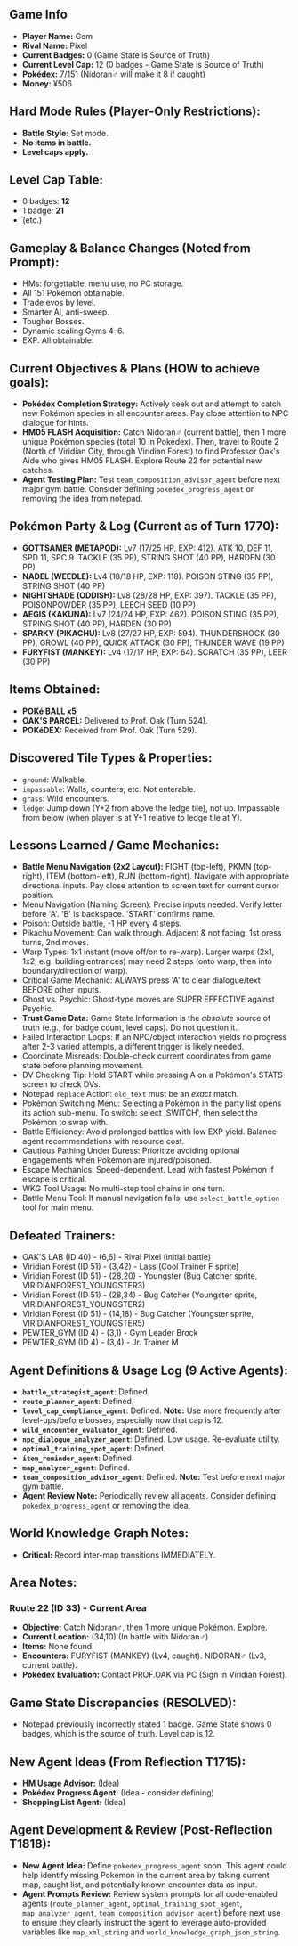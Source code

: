 ## Game Info
*   **Player Name:** Gem
*   **Rival Name:** Pixel
*   **Current Badges:** 0 (Game State is Source of Truth)
*   **Current Level Cap:** 12 (0 badges - Game State is Source of Truth)
*   **Pokédex:** 7/151 (Nidoran♂ will make it 8 if caught)
*   **Money:** ¥506

## Hard Mode Rules (Player-Only Restrictions):
*   **Battle Style:** Set mode.
*   **No items in battle.**
*   **Level caps apply.**

## Level Cap Table:
*   0 badges: **12**
*   1 badge: **21**
*   (etc.)

## Gameplay & Balance Changes (Noted from Prompt):
*   HMs: forgettable, menu use, no PC storage.
*   All 151 Pokémon obtainable.
*   Trade evos by level.
*   Smarter AI, anti-sweep.
*   Tougher Bosses.
*   Dynamic scaling Gyms 4–6.
*   EXP. All obtainable.

## Current Objectives & Plans (HOW to achieve goals):
*   **Pokédex Completion Strategy:** Actively seek out and attempt to catch new Pokémon species in all encounter areas. Pay close attention to NPC dialogue for hints.
*   **HM05 FLASH Acquisition:** Catch Nidoran♂ (current battle), then 1 more unique Pokémon species (total 10 in Pokédex). Then, travel to Route 2 (North of Viridian City, through Viridian Forest) to find Professor Oak's Aide who gives HM05 FLASH. Explore Route 22 for potential new catches.
*   **Agent Testing Plan:** Test `team_composition_advisor_agent` before next major gym battle. Consider defining `pokedex_progress_agent` or removing the idea from notepad.

## Pokémon Party & Log (Current as of Turn 1770):
*   **GOTTSAMER (METAPOD):** Lv7 (17/25 HP, EXP: 412). ATK 10, DEF 11, SPD 11, SPC 9. TACKLE (35 PP), STRING SHOT (40 PP), HARDEN (30 PP)
*   **NADEL (WEEDLE):** Lv4 (18/18 HP, EXP: 118). POISON STING (35 PP), STRING SHOT (40 PP)
*   **NIGHTSHADE (ODDISH):** Lv8 (28/28 HP, EXP: 397). TACKLE (35 PP), POISONPOWDER (35 PP), LEECH SEED (10 PP)
*   **AEGIS (KAKUNA):** Lv7 (24/24 HP, EXP: 462). POISON STING (35 PP), STRING SHOT (40 PP), HARDEN (30 PP)
*   **SPARKY (PIKACHU):** Lv8 (27/27 HP, EXP: 594). THUNDERSHOCK (30 PP), GROWL (40 PP), QUICK ATTACK (30 PP), THUNDER WAVE (19 PP)
*   **FURYFIST (MANKEY):** Lv4 (17/17 HP, EXP: 64). SCRATCH (35 PP), LEER (30 PP)

## Items Obtained:
*   **POKé BALL x5**
*   **OAK'S PARCEL:** Delivered to Prof. Oak (Turn 524).
*   **POKéDEX:** Received from Prof. Oak (Turn 529).

## Discovered Tile Types & Properties:
*   `ground`: Walkable.
*   `impassable`: Walls, counters, etc. Not enterable.
*   `grass`: Wild encounters.
*   `ledge`: Jump down (Y+2 from above the ledge tile), not up. Impassable from below (when player is at Y+1 relative to ledge tile at Y).

## Lessons Learned / Game Mechanics:
*   **Battle Menu Navigation (2x2 Layout):** FIGHT (top-left), PKMN (top-right), ITEM (bottom-left), RUN (bottom-right). Navigate with appropriate directional inputs. Pay close attention to screen text for current cursor position.
*   Menu Navigation (Naming Screen): Precise inputs needed. Verify letter before 'A'. 'B' is backspace. 'START' confirms name.
*   Poison: Outside battle, -1 HP every 4 steps.
*   Pikachu Movement: Can walk through. Adjacent & not facing: 1st press turns, 2nd moves.
*   Warp Types: 1x1 instant (move off/on to re-warp). Larger warps (2x1, 1x2, e.g. building entrances) may need 2 steps (onto warp, then into boundary/direction of warp).
*   Critical Game Mechanic: ALWAYS press 'A' to clear dialogue/text BEFORE other inputs.
*   Ghost vs. Psychic: Ghost-type moves are SUPER EFFECTIVE against Psychic.
*   **Trust Game Data:** Game State Information is the *absolute* source of truth (e.g., for badge count, level caps). Do not question it.
*   Failed Interaction Loops: If an NPC/object interaction yields no progress after 2-3 varied attempts, a different trigger is likely needed.
*   Coordinate Misreads: Double-check current coordinates from game state before planning movement.
*   DV Checking Tip: Hold START while pressing A on a Pokémon's STATS screen to check DVs.
*   Notepad `replace` Action: `old_text` must be an *exact* match.
*   Pokémon Switching Menu: Selecting a Pokémon in the party list opens its action sub-menu. To switch: select 'SWITCH', then select the Pokémon to swap with.
*   Battle Efficiency: Avoid prolonged battles with low EXP yield. Balance agent recommendations with resource cost.
*   Cautious Pathing Under Duress: Prioritize avoiding optional engagements when Pokémon are injured/poisoned.
*   Escape Mechanics: Speed-dependent. Lead with fastest Pokémon if escape is critical.
*   WKG Tool Usage: No multi-step tool chains in one turn.
*   Battle Menu Tool: If manual navigation fails, use `select_battle_option` tool for main menu.

## Defeated Trainers:
*   OAK'S LAB (ID 40) - (6,6) - Rival Pixel (initial battle)
*   Viridian Forest (ID 51) - (3,42) - Lass (Cool Trainer F sprite)
*   Viridian Forest (ID 51) - (28,20) - Youngster (Bug Catcher sprite, VIRIDIANFOREST_YOUNGSTER3)
*   Viridian Forest (ID 51) - (28,34) - Bug Catcher (Youngster sprite, VIRIDIANFOREST_YOUNGSTER2)
*   Viridian Forest (ID 51) - (14,18) - Bug Catcher (Youngster sprite, VIRIDIANFOREST_YOUNGSTER5)
*   PEWTER_GYM (ID 4) - (3,1) - Gym Leader Brock
*   PEWTER_GYM (ID 4) - (3,4) - Jr. Trainer M

## Agent Definitions & Usage Log (9 Active Agents):
*   **`battle_strategist_agent`**: Defined.
*   **`route_planner_agent`**: Defined.
*   **`level_cap_compliance_agent`**: Defined. **Note:** Use more frequently after level-ups/before bosses, especially now that cap is 12.
*   **`wild_encounter_evaluator_agent`**: Defined.
*   **`npc_dialogue_analyzer_agent`**: Defined. Low usage. Re-evaluate utility.
*   **`optimal_training_spot_agent`**: Defined.
*   **`item_reminder_agent`**: Defined.
*   **`map_analyzer_agent`**: Defined.
*   **`team_composition_advisor_agent`**: Defined. **Note:** Test before next major gym battle.
*   **Agent Review Note:** Periodically review all agents. Consider defining `pokedex_progress_agent` or removing the idea.

## World Knowledge Graph Notes:
*   **Critical:** Record inter-map transitions IMMEDIATELY.

## Area Notes:
### Route 22 (ID 33) - Current Area
*   **Objective:** Catch Nidoran♂, then 1 more unique Pokémon. Explore.
*   **Current Location:** (34,10) (In battle with Nidoran♂)
*   **Items:** None found.
*   **Encounters:** FURYFIST (MANKEY) (Lv4, caught). NIDORAN♂ (Lv3, current battle).
*   **Pokédex Evaluation:** Contact PROF.OAK via PC (Sign in Viridian Forest).

## Game State Discrepancies (RESOLVED):
*   Notepad previously incorrectly stated 1 badge. Game State shows 0 badges, which is the source of truth. Level cap is 12.

## New Agent Ideas (From Reflection T1715):
*   **HM Usage Advisor:** (Idea)
*   **Pokédex Progress Agent:** (Idea - consider defining)
*   **Shopping List Agent:** (Idea)

## Agent Development & Review (Post-Reflection T1818):
*   **New Agent Idea:** Define `pokedex_progress_agent` soon. This agent could help identify missing Pokémon in the current area by taking current map, caught list, and potentially known encounter data as input.
*   **Agent Prompts Review:** Review system prompts for all code-enabled agents (`route_planner_agent`, `optimal_training_spot_agent`, `map_analyzer_agent`, `team_composition_advisor_agent`) before next use to ensure they clearly instruct the agent to leverage auto-provided variables like `map_xml_string` and `world_knowledge_graph_json_string`.